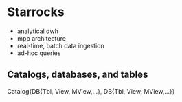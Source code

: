 # Starrocks
- analytical dwh
- mpp architecture
- real-time, batch data ingestion
- ad-hoc queries

## Catalogs, databases, and tables

Catalog{DB{Tbl, View, MView,...}, DB{Tbl, View, MView,...}}
